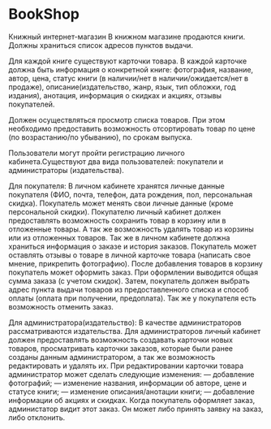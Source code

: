 # BookShop
Книжный интернет-магазин
В книжном магазине продаются книги. Должны храниться список адресов пунктов выдачи. 

Для каждой книге существуют карточки товара. В каждой карточке должна быть информация о конкретной книге: фотография, название, автор, цена, статус книги (в наличии/нет в наличии/ожидается/нет в продаже), описание(издательство, жанр, язык, тип обложки, год издания), анотация, информация о скидках и акциях, отзывы покупателей.

Должен осуществляться просмотр списка товаров. При этом необходимо предоставить возможность отсортировать товар по цене (по возрастанию/по убыванию), по срокам выпуска.

Пользователи могут пройти регистрацию личного кабинета.Существуют два вида пользователей: покупатели и администраторы (издательства).

Для покупателя:
В личном кабинете хранятся личные данные покупателя (ФИО, почта, телефон, дата рождения, пол, персональная скидка). Покупатель может менять свои личные данные (кроме персональной скидки). Покупателю личный кабинет должен предоставлять возможность сохранить товар в корзину или в отложенные товары. А так же возможность удалять товар из корзины или из отложенных товаров. Так же в личном кабинете должна храниться информация о заказе и история заказов. Покупатель может оставлять отзывы о товаре в личной карточке товара (написать свое мнение, прикрепить фотографию). 
После добавления товаров в корзину покупатель может оформить заказ. При оформлении выводится общая сумма заказа (с учетом скидок). Затем, покупатель должен выбрать адрес пункта выдачи товаров из предоставленного списка и способ оплаты (оплата при получении, предоплата). Так же у покупателя есть возможность отменить заказ.


Для администратора(издательство):
В качестве администраторов рассматриваются издательства.
Для администраторов личный кабинет должен предоставлять возможность создавать карточки новых товаров, просматривать карточки заказов, которые были ранее созданы данным администратором, а так же возможность редактировать и удалять их.
При редактировании карточки товара администратор может сделать следующие изменения:
— добавление фотографий;
— изменение названия, информации об авторе, цене и статусе книги;
— изменение описания/анотации книги;
— добавление информации об акциях и скидках.
Когда покупатель оформляет заказ, администатор видит этот заказ. Он может либо принять заявку на заказ, либо отклонить.
